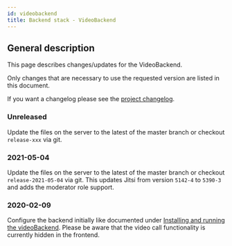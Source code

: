 ```yaml
---
id: videobackend
title: Backend stack - VideoBackend
---
```


## General description

This page describes changes/updates for the VideoBackend.

Only changes that are necessary to use the requested version are listed in this document.

If you want a changelog please see the [project changelog](https://github.com/CaritasDeutschland/caritas-onlineBeratung-videoBackend/blob/master/CHANGELOG.md).

### Unreleased

Update the files on the server to the latest of the master branch or checkout `release-xxx` via git.

### 2021-05-04

Update the files on the server to the latest of the master branch or checkout `release-2021-05-04` via git. This updates Jitsi from version `5142-4` to `5390-3` and adds the moderator role support.

### 2020-02-09

Configure the backend initially like documented under [Installing and running the videoBackend](../backend/videobackend.md).
Please be aware that the video call functionality is currently hidden in the frontend.